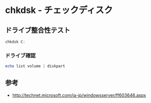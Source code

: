 ﻿# chkdsk - チェックディスク

## ドライブ整合性テスト

```powershell
chkdsk C:
```

### ドライブ確認

```powershell
echo list volume | diskpart
```

## 参考

- http://technet.microsoft.com/ja-jp/windowsserver/ff603646.aspx
